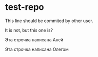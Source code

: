 # test-repo

This line should be commited by other user.

It is not, but this one is?

Эта строчка написана Аней

Эта строчка написана Олегом
